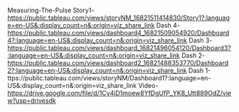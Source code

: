 Measuring-The-Pulse
Story1-https://public.tableau.com/views/storyNM_16821511414830/Story1?:language=en-US&:display_count=n&:origin=viz_share_link
Dash 4-https://public.tableau.com/views/dashboard4_16821509054920/Dashboard4?:language=en-US&:display_count=n&:origin=viz_share_link
Dash 3-https://public.tableau.com/views/dashboard_16821496054120/Dashboard3?:language=en-US&:display_count=n&:origin=viz_share_link
Dash 2-https://public.tableau.com/views/dashboard2_16821488353770/Dashboard2?:language=en-US&:display_count=n&:origin=viz_share_link
Dash 1-ttps://public.tableau.com/views/storyNM/Dashboard1?:language=en-US&:display_count=n&:origin=viz_share_link
Video-https://drive.google.com/file/d/1Cy4jD1moew8YfDgUfP_YK8_Utt889OdZ/view?usp=drivesdk
